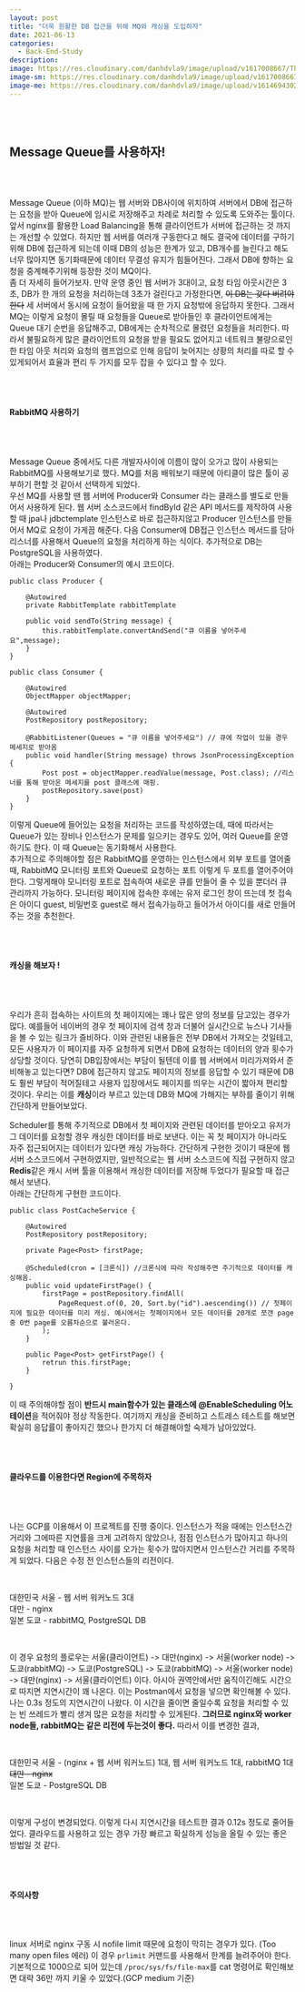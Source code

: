 ```yaml
---
layout: post	
title: "더욱 원활한 DB 접근을 위해 MQ와 캐싱을 도입하자"
date: 2021-06-13
categories:
  - Back-End-Study
description:
image: https://res.cloudinary.com/danhdvla9/image/upload/v1617008667/Thumbnails/jenkins_vhzpmh.png
image-sm: https://res.cloudinary.com/danhdvla9/image/upload/v1617008667/Thumbnails/jenkins_vhzpmh.png
image-me: https://res.cloudinary.com/danhdvla9/image/upload/v1614694302/Blacksmith_vqd5bz.png
---
```


<br>
<br>

## Message Queue를 사용하자!

<br>
<br>

Message Queue (이하 MQ)는 웹 서버와 DB사이에 위치하여 서버에서 DB에 접근하는 요청을 받아 Queue에 임시로 저장해주고 차례로 처리할 수 있도록 도와주는 툴이다. 앞서 nginx를 활용한 Load Balancing을 통해 클라이언트가 서버에 접근하는 것 까지는 개선할 수 있었다. 하지만 웹 서버를 여러개 구동한다고 해도 결국에 데이터를 구하기위해 DB에 접근하게 되는데 이때 DB의 성능은 한계가 있고, DB개수를 늘린다고 해도 너무 많아지면 동기화때문에 데이터 무결성 유지가 힘들어진다. 그래서 DB에 향하는 요청을 중계해주기위해 등장한 것이 MQ이다.  
좀 더 자세히 들어가보자. 만약 운영 중인 웹 서버가 3대이고, 요청 타임 아웃시간은 3초, DB가 한 개의 요청을 처리하는데 3초가 걸린다고 가정한다면, ~~이 DB는 갖다 버려야한다~~ 세 서버에서 동시에 요청이 들어왔을 때 한 가지 요청밖에 응답하지 못한다. 그래서 MQ는 이렇게 요청이 몰릴 때 요청들을 Queue로 받아들인 후 클라이언트에게는 Queue 대기 순번을 응답해주고, DB에게는 순차적으로 몰렸던 요청들을 처리한다. 따라서 불필요하게 많은 클라이언트의 요청을 받을 필요도 없어지고 네트워크 불량으로인한 타임 아웃 처리와 요청의 램프업으로 인해 응답이 늦어지는 상황의 처리를 따로 할 수 있게되어서 효율과 편리 두 가지를 모두 잡을 수 있다고 할 수 있다.  

<br>
<br>

#### RabbitMQ 사용하기

<br>
<br>

Message Queue 중에서도 다른 개발자사이에 이름이 많이 오가고 많이 사용되는 RabbitMQ를 사용해보기로 했다. MQ를 처음 배워보기 때문에 아티클이 많은 툴이 공부하기 편할 것 같아서 선택하게 되었다.  
우선 MQ를 사용할 땐 웹 서버에 Producer와 Consumer 라는 클래스를 별도로 만들어서 사용하게 된다. 웹 서버 소스코드에서 findById 같은 API 메서드를 제작하여 사용할 때 jpa나 jdbctemplate 인스턴스로 바로 접근하지않고 Producer 인스턴스를 만들어서 MQ로 요청이 가게끔 해준다. 다음 Consumer에 DB접근 인스턴스 메서드를 담아 리스너를 사용해서 Queue의 요청을 처리하게 하는 식이다. 추가적으로 DB는 PostgreSQL을 사용하였다.  
아래는 Producer와 Consumer의 예시 코드이다.  

```
public class Producer {

	@Autowired
	private RabbitTemplate rabbitTemplate

	public void sendTo(String message) {
		this.rabbitTemplate.convertAndSend("큐 이름을 넣어주세요",message);
	}
}
```  

```
public class Consumer {

	@Autowired
	ObjectMapper objectMapper;

	@Autowired
	PostRepository postRepository;

	@RabbitListener(Queues = "큐 이름을 넣어주세요") // 큐에 작업이 있을 경우 메세지로 받아옴
	public void handler(String message) throws JsonProcessingException {
		Post post = objectMapper.readValue(message, Post.class); //리스너를 통해 받아온 메세지를 post 클래스에 매핑.
		postRepository.save(post)
	}
}
```  

이렇게 Queue에 들어있는 요청을 처리하는 코드를 작성하였는데, 때에 따라서는 Queue가 있는 장비나 인스턴스가 문제를 일으키는 경우도 있어, 여러 Queue를 운영하기도 한다. 이 때 Queue는 동기화해서 사용한다.  
추가적으로 주의해야할 점은 RabbitMQ를 운영하는 인스턴스에서 외부 포트를 열어줄 때, RabbitMQ 모니터링 포트와 Queue로 요청하는 포트 이렇게 두 포트를 열어주어야 한다. 그렇게해야 모니터링 포트로 접속하여 새로운 큐를 만들어 줄 수 있을 뿐더러 큐 관리까지 가능하다. 모니터링 페이지에 접속한 후에는 유저 로그인 창이 뜨는데 첫 접속은 아이디 guest, 비밀번호 guest로 해서 접속가능하고 들어가서 아이디를 새로 만들어주는 것을 추천한다.  

<br>
<br>

#### 캐싱을 해보자 !

<br>
<br>

우리가 흔히 접속하는 사이트의 첫 페이지에는 꽤나 많은 양의 정보를 담고있는 경우가 많다. 예를들어 네이버의 경우 첫 페이지에 검색 창과 더불어 실시간으로 뉴스나 기사들을 볼 수 있는 링크가 즐비하다. 이와 관련된 내용들은 전부 DB에서 가져오는 것일테고, 모든 사용자가 이 페이지를 자주 요청하게 되면서 DB에 요청하는 데이터의 양과 횟수가 상당할 것이다. 당연히 DB입장에서는 부담이 될텐데 이를 웹 서버에서 미리가져와서 준비해놓고 있는다면? DB에 접근하지 않고도 페이지의 정보를 응답할 수 있기 때문에 DB도 훨씬 부담이 적어질테고 사용자 입장에서도 페이지를 띄우는 시간이 짧아져 편리할 것이다. 우리는 이를 **캐싱**이라 부르고 있는데 DB와 MQ에 가해지는 부하를 줄이기 위해 간단하게 만들어보았다.  

Scheduler를 통해 주기적으로 DB에서 첫 페이지와 관련된 데이터를 받아오고 유저가 그 데이터를 요청할 경우 캐싱한 데이터를 바로 보낸다. 이는 꼭 첫 페이지가 아니라도 자주 접근되어지는 데이터가 있다면 캐싱 가능하다. 간단하게 구현한 것이기 때문에 웹 서버 소스코드에서 구현하였지만, 일반적으로는 웹 서버 소스코드에 직접 구현하지 않고 **Redis**같은 캐시 서버 툴을 이용해서 캐싱한 데이터를 저장해 두었다가 필요할 때 접근해서 보낸다.  
아래는 간단하게 구현한 코드이다.  

```
public class PostCacheService {

	@Autowired
	PostRepository postRepository;

	private Page<Post> firstPage;

	@Scheduled(cron = [크론식]) //크론식에 따라 작성해주면 주기적으로 데이터를 캐싱해옴.
	public void updateFirstPage() {
		firstPage = postRepository.findAll(
			PageRequest.of(0, 20, Sort.by("id").aescending()) // 첫페이지에 필요한 데이터를 미리 캐싱. 예시에서는 첫페이지에서 모든 데이터를 20개로 쪼갠 page 중 0번 page를 오름차순으로 불러온다. 
		);
	}

	public Page<Post> getFirstPage() {
		retrun this.firstPage;
	}

}
```  

이 때 주의해야할 점이 **반드시 main함수가 있는 클래스에 @EnableScheduling 어노테이션**을 적어줘야 정상 작동한다. 여기까지 캐싱을 준비하고 스트레스 테스트를 해보면 확실히 응답률이 좋아지긴 했으나 한가지 더 해결해야할 숙제가 남아있었다.  

<br>
<br>

#### 클라우드를 이용한다면 Region에 주목하자

<br>
<br>

나는 GCP를 이용해서 이 프로젝트를 진행 중이다. 인스턴스가 적을 때에는 인스턴스간 거리와 그에따른 지연률을 크게 고려하지 않았으나, 점점 인스턴스가 많아지고 하나의 요청을 처리할 때 인스턴스 사이를 오가는 횟수가 많아지면서 인스턴스간 거리를 주목하게 되었다. 다음은 수정 전 인스턴스들의 리전이다.  

<br> 

대한민국 서울 - 웹 서버 워커노드 3대  
대만 - nginx  
일본 도쿄 - rabbitMQ, PostgreSQL DB  

<br>

이 경우 요청의 플로우는 서울(클라이언트) -> 대만(nginx) -> 서울(worker node) -> 도쿄(rabbitMQ) -> 도쿄(PostgreSQL) -> 도쿄(rabbitMQ) -> 서울(worker node) -> 대만(nginx) -> 서울(클라이언트) 이다. 아시아 권역안에서만 움직이긴해도 시간으로 따지면 지연시간이 꽤 나온다. 이는 Postman에서 요청을 넣으면 확인해볼 수 있다. 나는 0.3s 정도의 지연시간이 나왔다. 이 시간을 줄이면 줄일수록 요청을 처리할 수 있는 빈 쓰레드가 빨리 생겨 많은 요청을 처리할 수 있게된다. **그러므로 nginx와 worker node들, rabbitMQ는 같은 리전에 두는것이 좋다.** 따라서 이를 변경한 결과,  

<br> 

대한민국 서울 - (nginx + 웹 서버 워커노드) 1대, 웹 서버 워커노드 1대, rabbitMQ 1대  
~~대만 - nginx~~  
일본 도쿄 - PostgreSQL DB  

<br>

이렇게 구성이 변경되었다. 이렇게 다시 지연시간을 테스트한 결과 0.12s 정도로 줄어들었다. 클라우드를 사용하고 있는 경우 가장 빠르고 확실하게 성능을 올릴 수 있는 좋은 방법일 것 같다.  

<br>
<br>

#### 주의사항 

<br>
<br>

linux 서버로 nginx 구동 시 nofile limit 때문에 요청이 막히는 경우가 있다. (Too many open files 에러) 이 경우 `prlimit` 커맨드를 사용해서 한계를 늘려주어야 한다. 기본적으로 1000으로 되어 있는데 `/proc/sys/fs/file-max`를 cat 명령어로 확인해보면 대략 36만 까지 키울 수 있었다.(GCP medium 기준) 